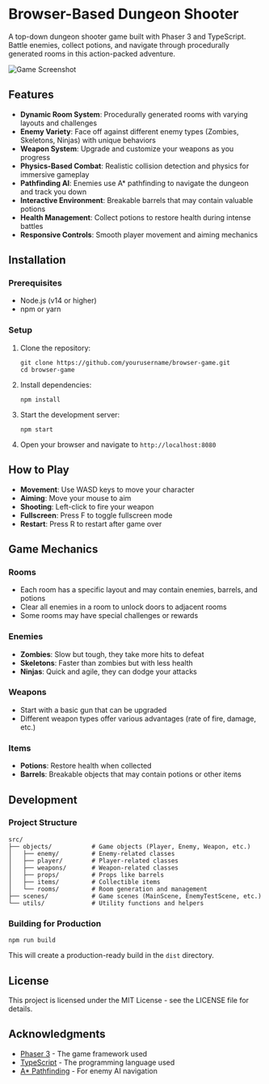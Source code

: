 # Browser-Based Dungeon Shooter

A top-down dungeon shooter game built with Phaser 3 and TypeScript. Battle enemies, collect potions, and navigate through procedurally generated rooms in this action-packed adventure.

![Game Screenshot](screenshot.png)

## Features

- **Dynamic Room System**: Procedurally generated rooms with varying layouts and challenges
- **Enemy Variety**: Face off against different enemy types (Zombies, Skeletons, Ninjas) with unique behaviors
- **Weapon System**: Upgrade and customize your weapons as you progress
- **Physics-Based Combat**: Realistic collision detection and physics for immersive gameplay
- **Pathfinding AI**: Enemies use A* pathfinding to navigate the dungeon and track you down
- **Interactive Environment**: Breakable barrels that may contain valuable potions
- **Health Management**: Collect potions to restore health during intense battles
- **Responsive Controls**: Smooth player movement and aiming mechanics

## Installation

### Prerequisites

- Node.js (v14 or higher)
- npm or yarn

### Setup

1. Clone the repository:
   ```
   git clone https://github.com/yourusername/browser-game.git
   cd browser-game
   ```

2. Install dependencies:
   ```
   npm install
   ```

3. Start the development server:
   ```
   npm start
   ```

4. Open your browser and navigate to `http://localhost:8080`

## How to Play

- **Movement**: Use WASD keys to move your character
- **Aiming**: Move your mouse to aim
- **Shooting**: Left-click to fire your weapon
- **Fullscreen**: Press F to toggle fullscreen mode
- **Restart**: Press R to restart after game over

## Game Mechanics

### Rooms
- Each room has a specific layout and may contain enemies, barrels, and potions
- Clear all enemies in a room to unlock doors to adjacent rooms
- Some rooms may have special challenges or rewards

### Enemies
- **Zombies**: Slow but tough, they take more hits to defeat
- **Skeletons**: Faster than zombies but with less health
- **Ninjas**: Quick and agile, they can dodge your attacks

### Weapons
- Start with a basic gun that can be upgraded
- Different weapon types offer various advantages (rate of fire, damage, etc.)

### Items
- **Potions**: Restore health when collected
- **Barrels**: Breakable objects that may contain potions or other items

## Development

### Project Structure

```
src/
├── objects/           # Game objects (Player, Enemy, Weapon, etc.)
│   ├── enemy/         # Enemy-related classes
│   ├── player/        # Player-related classes
│   ├── weapons/       # Weapon-related classes
│   ├── props/         # Props like barrels
│   ├── items/         # Collectible items
│   └── rooms/         # Room generation and management
├── scenes/            # Game scenes (MainScene, EnemyTestScene, etc.)
└── utils/             # Utility functions and helpers
```

### Building for Production

```
npm run build
```

This will create a production-ready build in the `dist` directory.

## License

This project is licensed under the MIT License - see the LICENSE file for details.

## Acknowledgments

- [Phaser 3](https://phaser.io/phaser3) - The game framework used
- [TypeScript](https://www.typescriptlang.org/) - The programming language used
- [A* Pathfinding](https://github.com/roydejong/phaser-pathfinding) - For enemy AI navigation 
